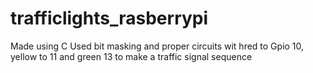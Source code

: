 # trafficlights_rasberrypi
Made using C
Used bit masking and proper circuits wit hred to Gpio 10, yellow to 11 and green 13 to make a traffic signal sequence
